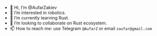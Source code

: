 - 👋 Hi, I’m @AufarZakiev
- 👀 I’m interested in robotics.
- 🌱 I’m currently learning Rust.
- 💞️ I’m looking to collaborate on Rust ecosystem.
- 📫 How to reach me: use Telegram `@AufarZ` or email `zaufar@gmail.com`

<!---
AufarZakiev/AufarZakiev is a ✨ special ✨ repository because its `README.md` (this file) appears on your GitHub profile.
You can click the Preview link to take a look at your changes.
--->
